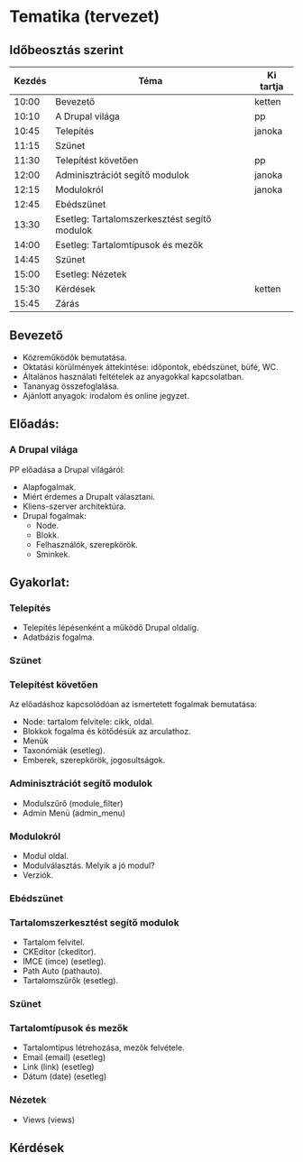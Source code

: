 # Tematika (tervezet)

## Időbeosztás szerint

| Kezdés | Téma                                            | Ki tartja |
| ------ | ----------------------------------------------- | --------- |
| 10:00  | Bevezető                                        | ketten    |
| 10:10  | A Drupal világa                                 | pp        |
| 10:45  | Telepítés                                       | janoka    |
| 11:15  | Szünet                                          |           |
| 11:30  | Telepítést követően                             | pp        |
| 12:00  | Adminisztrációt segítő modulok                  | janoka    |
| 12:15  | Modulokról                                      | janoka    |
| 12:45  | Ebédszünet                                      |           |
| 13:30  | Esetleg: Tartalomszerkesztést segítő modulok    |           |
| 14:00  | Esetleg: Tartalomtípusok és mezők               |           |
| 14:45  | Szünet                                          |           |
| 15:00  | Esetleg: Nézetek                                |           |
| 15:30  | Kérdések                                        | ketten    |
| 15:45  | Zárás                                           |           |

## Bevezető

- Közreműködők bemutatása.
- Oktatási körülmények áttekintése: időpontok, ebédszünet, büfé, WC.
- Általános használati feltételek az anyagokkal kapcsolatban.
- Tananyag összefoglalása.
- Ajánlott anyagok: irodalom és online jegyzet.

## Előadás:

### A Drupal világa

PP előadása a Drupal világáról:

- Alapfogalmak.
- Miért érdemes a Drupalt választani.
- Kliens-szerver architektúra.
- Drupal fogalmak:
    - Node.
    - Blokk.
    - Felhasználók, szerepkörök.
    - Sminkek.

## Gyakorlat:

### Telepítés

- Telepítés lépésenként a működő Drupal oldalig.
- Adatbázis fogalma.

### Szünet

### Telepítést követően

Az előadáshoz kapcsolódóan az ismertetett fogalmak bemutatása:

- Node: tartalom felvitele: cikk, oldal.
- Blokkok fogalma és kötődésük az arculathoz.
- Menük
- Taxonómiák (esetleg).
- Emberek, szerepkörök, jogosultságok.

### Adminisztrációt segítő modulok

- Modulszűrő (module_filter)
- Admin Menü (admin_menu)

### Modulokról

- Modul oldal.
- Modulválasztás. Melyik a jó modul?
- Verziók.

### Ebédszünet

### Tartalomszerkesztést segítő modulok

- Tartalom felvitel.
- CKEditor (ckeditor).
- IMCE (imce) (esetleg).
- Path Auto (pathauto).
- Tartalomszűrők (esetleg).

### Szünet

### Tartalomtípusok és mezők

- Tartalomtípus létrehozása, mezők felvétele.
- Email (email) (esetleg)
- Link (link) (esetleg)
- Dátum (date) (esetleg)

### Nézetek

- Views (views)

## Kérdések
